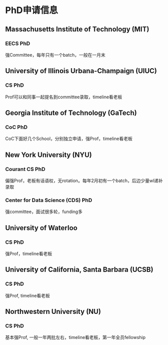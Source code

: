 # PhD申请信息

## Massachusetts Institute of Technology (MIT)
### EECS PhD
强Committee，每年只有一个batch，一般在一月末

## University of Illinois Urbana-Champaign (UIUC)
### CS PhD
Prof可以和同事一起提名到committee录取，timeline看老板

## Georgia Institute of Technology (GaTech)
### CoC PhD
CoC下面好几个School，分别独立申请，强Prof，timeline看老板

## New York University (NYU)
### Courant CS PhD
偏强Prof，老板有话语权，无rotation。每年2月初有一个batch，后边少量wl递补录取
### Center for Data Science (CDS) PhD
强committee，面试很多轮，funding多

## University of Waterloo
### CS PhD
强Prof，timeline看老板

## University of California, Santa Barbara (UCSB)
### CS PhD
强Prof, timeline看老板

## Northwestern University (NU)
### CS PhD
基本强Prof, 一般一年两批左右，timeline看老板，第一年全员fellowship
